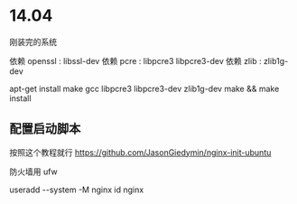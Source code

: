 # 14.04 #
刚装完的系统

依赖 openssl : libssl-dev
依赖 pcre : libpcre3 libpcre3-dev
依赖 zlib : zlib1g-dev

apt-get install make gcc libpcre3 libpcre3-dev zlib1g-dev
make && make install


## 配置启动脚本 ##
按照这个教程就行
https://github.com/JasonGiedymin/nginx-init-ubuntu

防火墙用 ufw


useradd --system -M nginx
id nginx
